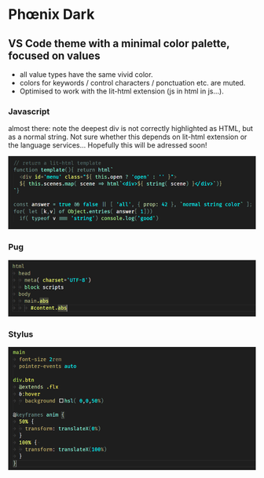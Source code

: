# Phœnix Dark

## VS Code theme with a minimal color palette, focused on values 

- all value types have the same vivid color.
- colors for keywords / control characters / ponctuation etc. are muted. 
- Optimised to work with the lit-html extension (js in html in js...).

### Javascript

almost there: note the deepest div is not correctly highlighted as HTML, but as a normal string. Not sure whether this depends on lit-html extension or the language services... Hopefully this will be adressed soon!

![js demo](./screenshots/js.png)
### Pug
![pug demo](./screenshots/pug.png)
### Stylus
![stylus demo](./screenshots/stylus.png)